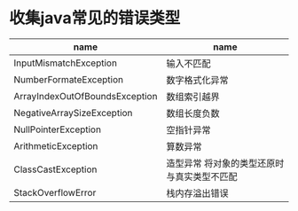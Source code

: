 # 收集java常见的错误类型

| name                           | name                                           |
| ------------------------------ | ---------------------------------------------- |
| InputMismatchException         | 输入不匹配                                     |
| NumberFormateException         | 数字格式化异常                                 |
| ArrayIndexOutOfBoundsException | 数组索引越界                                   |
| NegativeArraySizeException     | 数组长度负数                                   |
| NullPointerException           | 空指针异常                                     |
| ArithmeticException            | 算数异常                                       |
| ClassCastException             | 造型异常  将对象的类型还原时  与真实类型不匹配 |
| StackOverflowError             | 栈内存溢出错误                                 |

